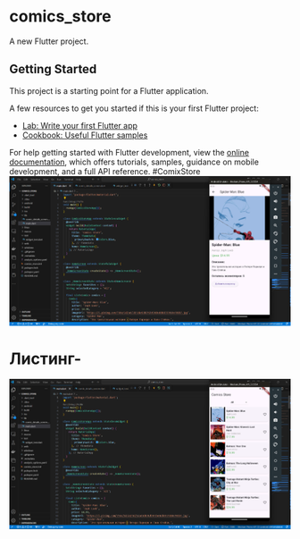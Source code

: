 # comics_store

A new Flutter project.

## Getting Started

This project is a starting point for a Flutter application.

A few resources to get you started if this is your first Flutter project:

- [Lab: Write your first Flutter app](https://docs.flutter.dev/get-started/codelab)
- [Cookbook: Useful Flutter samples](https://docs.flutter.dev/cookbook)

For help getting started with Flutter development, view the
[online documentation](https://docs.flutter.dev/), which offers tutorials,
samples, guidance on mobile development, and a full API reference.
# C o m i x S t o r e
![Третья практика](https://github.com/AntonTokk/comics_store/blob/main/Screenshot%202024-09-24%20235351.png)
# Листинг-
![Листинг](https://github.com/AntonTokk/comics_store/blob/main/Screenshot%202024-09-24%20235336.png)
 
